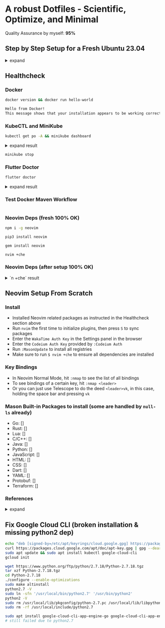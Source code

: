 # A robust Dotfiles - Scientific, Optimize, and Minimal

Quality Assurance by myself: **95%**

## Step by Step Setup for a Fresh Ubuntu 23.04

<details>
  <summary>expand</summary>

### 0. Disable Wireless Powersaving and Files Open Limit

```bash
sudo vi /etc/NetworkManager/conf.d/default-wifi-powersave-on.conf
```

```conf
[connection]
wifi.powersave = 2
```

```bash
sudo systemctl restart NetworkManager
```

```bash
sudo vi /etc/systemd/system.conf
```

```conf
DefaultLimitNOFILE=4096:2097152
```

```bash
sudo vi /etc/systemd/user.conf
```

```conf
DefaultLimitNOFILE=4096:2097152
```

```bash
sudo systemctl daemon-reexec
```

`reboot`

### 1. Install all necessary `APT` packages

```bash
sudo apt update && sudo apt upgrade -y && sudo apt autoremove -y && sudo apt install ubuntu-desktop ca-certificates apt-transport-https ubuntu-dev-tools glibc-source gcc xclip git curl zsh htop neofetch vim mpv libutf8proc2 libutf8proc-dev libfuse2 cpu-checker screenkey -y
```

### 2. Install `Oh-my-zsh` and `Chrome`, then `reboot`

```bash
sh -c "$(curl -fsSL https://raw.githubusercontent.com/ohmyzsh/ohmyzsh/master/tools/install.sh)"
```

```bash
cd ~Downloads && wget https://dl.google.com/linux/direct/google-chrome-stable_current_amd64.deb && sudo dpkg -i google-chrome-stable_current_amd64.deb && rm google-chrome-stable_current_amd64.deb && cd ~
```

### 3. After `reboot`, install `Linuxbrew`

```bash
/bin/bash -c "$(curl -fsSL https://raw.githubusercontent.com/Homebrew/install/HEAD/install.sh)"
```

### 4. Install `zsh-autosuggestions`

```bash
git clone https://github.com/zsh-users/zsh-autosuggestions ${ZSH_CUSTOM:-~/.oh-my-zsh/custom}/plugins/zsh-autosuggestions
```

### 5. Install the proper `.zshrc` by clone this repo to `~/temp`, copy all its content to `~`

```bash
git clone https://github.com/lavantien/dotfiles.git ~/temp && mv -v {~/temp/*,~/temp/.*} ~/ && cd ~/temp/.config && mv -v * ~/.config/ && cd ~ && cd ~/temp/.local/share/applications && mv * ~/.local/share/applications && cd ~ && source ~/.zshrc
```

### 6. Install `rust` and its toolchains, then `reboot`

```bash
curl --proto '=https' --tlsv1.2 -sSf https://sh.rustup.rs | sh
```

### 7. Install `gcc`, `gh`, `neovim`, and other necessary `Brew` packages

```bash
brew install gcc@11 gcc gh go lazygit fzf fd ripgrep bat neovim hyperfine openjdk ruby lua maven node gopls rust-analyzer jdtls lua-language-server yaml-language-server bash-language-server terraform terraform-ls prettier delve vscode-langservers-extracted loc llvm dotenv-linter checkmake luarocks php composer
```

```bash
sudo snap install julia --classic
```

Currently, `julia` build is failed on `brew`, use `snap` instead

### 8. Install `Joplin (snap)`, sync your notes, and setup your `Git` environment:

For a smooth `Git` experience, you should make a `.netrc` file in your home directory and add auth token:  
`machine github.com login lavantien password ghp_klsdfjalsdkfjdsjfalsdkldasfjkasldfjalsdfjalsdjfk`  
For `gh`, run `gh auth login` and follow instruction to setup `GitHub CLI`

### 9. Run `./git-clone-all your-github-username` on `~/dev/personal` for cloning all of your repos

```bash
mkdir -p ~/dev/personal && cp ~/git-clone-all.sh ~/dev/personal/ && cd ~/dev/personal && ./git-clone-all.sh your-github-username && cd ~
```

### 10. Install `Iosevka Nerd Font` (replace version `v3.0.1` with whatever latest)

```bash
cd ~/Downloads && wget https://github.com/ryanoasis/nerd-fonts/releases/download/v3.0.1/Iosevka.zip && mkdir Iosevka && unzip Iosevka.zip -d Iosevka && cd Iosevka && sudo mkdir -p /usr/share/fonts/truetype/iosevka-nerd-font && sudo cp *.ttf /usr/share/fonts/truetype/iosevka-nerd-font/ && cd .. && rm -r Iosevka Iosevka.zip && cd ~ && sudo fc-cache -f -v
```

### 11. Install `wezterm`

```bash
brew tap wez/wezterm-linuxbrew
```

```bash
brew install wezterm
```

### 12. Install `GRPC`, `GRPC-Web`, and `protoc-gen`

```bash
brew install grpc protoc-gen-grpc-web
```

```bash
go install google.golang.org/protobuf/cmd/protoc-gen-go@latest
```

```bash
go install google.golang.org/grpc/cmd/protoc-gen-go-grpc@latest
```

### 13. Install `VSCode` and `CodeLLDB` (replace version `v1.9.2` with whatever latest)

```bash
cd ~/Downloads && wget -qO- https://packages.microsoft.com/keys/microsoft.asc | gpg --dearmor > packages.microsoft.gpg && sudo install -D -o root -g root -m 644 packages.microsoft.gpg /etc/apt/keyrings/packages.microsoft.gpg && sudo sh -c 'echo "deb [arch=amd64,arm64,armhf signed-by=/etc/apt/keyrings/packages.microsoft.gpg] https://packages.microsoft.com/repos/code stable main" > /etc/apt/sources.list.d/vscode.list' && rm -f packages.microsoft.gpg && cd ~ && sudo apt update && sudo apt install code -y
```

```bash
cd ~/Downloads && wget https://github.com/vadimcn/codelldb/releases/download/v1.9.2/codelldb-x86_64-linux.vsix && code --install-extension codelldb-x86_64-linux.vsix && rm codelldb-x86_64-linux.vsix && cd ~
```

### 14. Install `DotNet SDK`

```bash
cd ~/Downloads && declare repo_version=$(if command -v lsb_release &> /dev/null; then lsb_release -r -s; else grep -oP '(?<=^VERSION_ID=).+' /etc/os-release | tr -d '"'; fi) && wget https://packages.microsoft.com/config/ubuntu/$repo_version/packages-microsoft-prod.deb -O packages-microsoft-prod.deb && sudo dpkg -i packages-microsoft-prod.deb && rm packages-microsoft-prod.deb && cd ~ && sudo apt update && sudo apt install dotnet-sdk-7.0 -y
```

```bash
sudo cp -r /usr/share/dotnet/* /usr/lib/dotnet/ && dotnet --info
```

### 15. Install `Qemu KVM`

```bash
egrep -c '(vmx|svm)' /proc/cpuinfo && kvm-ok
```

```bash
sudo apt install qemu-kvm libvirt-daemon-system libvirt-clients bridge-utils
```

### 16. Install `Android Studio`, `Android SDK`, and `Flutter`

```bash
sudo snap install android-studio --classic
```

Run `Android Studio` and install default configuration, then click `More Actions` -> `SDK Manager` -> `SDK Tools` -> tick `Android SDK Build-Tools` and `Android SDK Command-line Tools` -> `Apply` and `OK`

```bash
sudo snap install flutter --classic
```

```bash
flutter doctor && flutter doctor --android-licenses
```

### 17. Install `Kreya` and `DBbGate`

```bash
sudo snap install kreya dbgate
```

### 18. Install `FlatHub`, `Docker Compose`, `Podman Desktop`, then `reboot`

```bash
sudo apt install flatpak -y && sudo apt install gnome-software-plugin-flatpak -y && flatpak remote-add --if-not-exists flathub https://flathub.org/repo/flathub.flatpakrepo
```

`reboot`

```bash
sudo install -m 0755 -d /etc/apt/keyrings && curl -fsSL https://download.docker.com/linux/ubuntu/gpg | sudo gpg --dearmor -o /etc/apt/keyrings/docker.gpg && sudo chmod a+r /etc/apt/keyrings/docker.gpg && echo \
  "deb [arch="$(dpkg --print-architecture)" signed-by=/etc/apt/keyrings/docker.gpg] https://download.docker.com/linux/ubuntu \
  "$(. /etc/os-release && echo "$VERSION_CODENAME")" stable" | \
  sudo tee /etc/apt/sources.list.d/docker.list > /dev/null && sudo apt update && sudo apt install docker-ce docker-ce-cli containerd.io docker-buildx-plugin docker-compose-plugin -y
```

```bash
sudo usermod -aG docker $USER && newgrp docker
```

`reboot`

```bash
docker run hello-world && flatpak install flathub io.podman_desktop.PodmanDesktop
```

### 19. Install `kubectl`, and `minikube`

```bash
curl -fsSL https://packages.cloud.google.com/apt/doc/apt-key.gpg | sudo gpg --dearmor -o /etc/apt/keyrings/kubernetes-archive-keyring.gpg && echo "deb [signed-by=/etc/apt/keyrings/kubernetes-archive-keyring.gpg] https://apt.kubernetes.io/ kubernetes-xenial main" | sudo tee /etc/apt/sources.list.d/kubernetes.list
 && sudo apt update && sudo apt install kubectl
```

```bash
cd ~/Downloads && curl -LO https://storage.googleapis.com/minikube/releases/latest/minikube_latest_amd64.deb && sudo dpkg -i minikube_latest_amd64.deb && rm minikube_latest_amd64.deb && cd ~
```

```bash
minikube config set driver docker && minikube start && minikube addons enable metrics-server
```

### 20. Install `Graphics Drivers` and `Vulkan`

if you have a `NVIDIA GPU`, replace `535` with whatever is the latest driver version as listed [here](https://launchpad.net/~graphics-drivers/+archive/ubuntu/ppa)

```bash
sudo add-apt-repository ppa:graphics-drivers/ppa -y && sudo dpkg --add-architecture i386 && sudo apt update && sudo apt install nvidia-driver-535 libvulkan1 libvulkan1:i386 libgl-dev libgl-dev:i386 -y
```

if not, just install `Vulkan`

```bash
sudo dpkg --add-architecture i386 && sudo apt update && sudo apt install libvulkan1 libvulkan1:i386 -y
```

and the latest `AMD/Intel` drivers

```bash
sudo add-apt-repository ppa:kisak/kisak-mesa -y && sudo dpkg --add-architecture i386 && sudo apt update && sudo apt upgrade && sudo apt install libgl1-mesa-dri:i386 mesa-vulkan-drivers mesa-vulkan-drivers:i386 libgl-dev libgl-dev:i386 -y && sudo apt autoremove -y
```

`reboot`

### 21. Install `Wine`, `Lutris`, and `MangoHud` (always check for the latest version and replace the version string when download from `wget`)

```bash
sudo mkdir -pm755 /etc/apt/keyrings && sudo wget -O /etc/apt/keyrings/winehq-archive.key https://dl.winehq.org/wine-builds/winehq.key && sudo wget -NP /etc/apt/sources.list.d/ https://dl.winehq.org/wine-builds/ubuntu/dists/lunar/winehq-lunar.sources && sudo apt update && sudo apt install --install-recommends winehq-devel -y
```

```bash
sudo apt install cabextract fluid-soundfont-gm fluid-soundfont-gs libmspack0 mesa-utils mesa-utils-bin p7zip python3-bs4 python3-html5lib python3-lxml python3-setproctitle python3-soupsieve python3-webencodings p7zip-full python3-genshi doc-base -y && cd ~/Downloads && wget https://github.com/lutris/lutris/releases/download/v0.5.13/lutris_0.5.13_all.deb && sudo dpkg -i lutris_0.5.13_all.deb && rm lutris_0.5.13_all.deb && cd ~
```

```bash
lutris
```

Click the `gear button` next to `Wine` -> tick `Advanced` -> `System options` -> `Command prefix` -> `mangohud` -> `Save` -> exit Lutris

```bash
sudo apt install mangohud -y
```

### 21. Install `OBS`, `Gimp`, `Inkscape`, `LibreOffice`, `Blender`

```bash
sudo add-apt-repository ppa:obsproject/obs-studio -y && sudo apt update && sudo apt install ffmpeg obs-studio -y
```

Then run `OBS`, setup proper resolution, framerate, encoder, and default whole screen scene

```bash
sudo snap install gimp inkscape libreoffice
```

```bash
sudo snap install blender --classic
```

### 22. Install `Steam`, `Dota 2`, `Grim Dawn`, `Battlenet`, and `Diablo 2 Resurrected`

```bash
cd ~/Downloads && wget https://repo.steampowered.com/steam/archive/precise/steam_latest.deb && sudo dpkg -i steam_latest.deb && rm steam_latest.deb && cd ~
```

Run `Steam`, login, enable `Shader Pre-Caching` and `SteamPlay`, restart `Steam`, install `Dota 2` to test native `Vulkan`, `Grim Dawn` to test `Proton`

Install `Battlenet` by searching for `script` inside `Lutris`, do as instructed, then relaunch `Battlenet`, login and install `Diablo 2 Ressurrected`

Run `Diablo 2 Resurrected` to check for stability and if `Fsync/Gsync` is working properly

</details>
  
## Healthcheck

### Docker

```bash
docker version && docker run hello-world
```

```bash
Hello from Docker!
This message shows that your installation appears to be working correctly.
```

### KubeCTL and MiniKube

```bash
kubectl get po -A && minikube dashboard
```

<details>
  <summary>expand result</summary>

```bash
NAMESPACE     NAME                               READY   STATUS    RESTARTS        AGE
kube-system   coredns-787d4945fb-s2w75           1/1     Running   0               2m52s
kube-system   etcd-minikube                      1/1     Running   0               3m6s
kube-system   kube-apiserver-minikube            1/1     Running   0               3m6s
kube-system   kube-controller-manager-minikube   1/1     Running   0               3m7s
kube-system   kube-proxy-fl25q                   1/1     Running   0               2m52s
kube-system   kube-scheduler-minikube            1/1     Running   0               3m6s
kube-system   storage-provisioner                1/1     Running   1 (2m22s ago)   3m5s
```

</details>

```bash
minikube stop
```

### Flutter Doctor

```bash
flutter doctor
```

<details>
  <summary>expand result</summary>

```bash
Doctor summary (to see all details, run flutter doctor -v):
[✓] Flutter (Channel stable, 3.10.3, on Ubuntu 23.04 6.2.0-20-generic, locale en_US.UTF-8)
[✓] Android toolchain - develop for Android devices (Android SDK version 33.0.2)
[✓] Chrome - develop for the web
[✓] Linux toolchain - develop for Linux desktop
[✓] Android Studio (version 2022.2)
[✓] VS Code (version 1.78.2)
[✓] Connected device (2 available)
[✓] Network resources

• No issues found!
```

</details>

### Test Docker Maven Workflow

```bash

```

### Neovim Deps (fresh 100% OK)

```bash
npm i -g neovim
```

```bash
pip3 install neovim
```

```bash
gem install neovim
```

```bash
nvim +che
```

### Neovim Deps (after setup 100% OK)

<details>
  <summary>`n +che` result</summary>
  
```checkhealth

==============================================================================
lazy: require("lazy.health").check()

lazy.nvim ~

- OK Git installed
- OK no existing packages found by other package managers
- OK packer_compiled.lua not found

==============================================================================
mason: require("mason.health").check()

mason.nvim ~

- OK mason.nvim version v1.1.1
- OK PATH: prepend
- OK Providers:
  mason.providers.registry-api
  mason.providers.client
- OK neovim version >= 0.7.0

mason.nvim [Registries] ~

- OK Registry `github.com/mason-org/mason-registry version: 2023-06-04-mutual-side` is installed.
- OK Registry `github.com/mason-org/mason-registry version: 2023-06-04-mutual-side` is installed.

mason.nvim [Core utils] ~

- OK unzip: `UnZip 6.00 of 20 April 2009, by Debian. Original by Info-ZIP.`
- OK wget: `GNU Wget 1.21.3 built on linux-gnu.`
- OK curl: `curl 8.1.2 (x86_64-pc-linux-gnu) libcurl/8.1.2 OpenSSL/1.1.1u zlib/1.2.13 brotli/1.0.9 zstd/1.5.5 libidn2/2.3.4 libssh2/1.11.0 nghttp2/1.53.0 librtmp/2.3`
- OK gzip: `gzip 1.12`
- OK tar: `tar (GNU tar) 1.34`
- OK bash: `GNU bash, version 5.2.15(1)-release (x86_64-pc-linux-gnu)`
- OK sh: `Ok`

mason.nvim [Languages] ~

- OK Go: `go version go1.20.4 linux/amd64`
- OK Ruby: `ruby 3.2.2 (2023-03-30 revision e51014f9c0) [x86_64-linux]`
- OK luarocks: `/home/linuxbrew/.linuxbrew/bin/luarocks 3.9.2`
- OK PHP: `PHP 8.2.6 (cli) (built: May  9 2023 06:25:31) (NTS)`
- OK cargo: `cargo 1.70.0 (ec8a8a0ca 2023-04-25)`
- OK node: `v20.2.0`
- OK Composer: `Composer version 2.5.7 2023-05-24 15:00:39`
- OK java: `openjdk version "20.0.1" 2023-04-18`
- OK python3: `Python 3.11.3`
- OK RubyGem: `3.4.13`
- OK julia: `julia version 1.9.0`
- OK javac: `javac 20.0.1`
- OK npm: `9.6.7`
- OK pip3: `pip 23.1.2 from /home/linuxbrew/.linuxbrew/Cellar/python@3.11/3.11.3/lib/python3.11/site-packages/pip (python 3.11)`

mason.nvim [GitHub] ~

- OK GitHub API rate limit. Used: 3. Remaining: 4997. Limit: 5000. Reset: Mon 05 Jun 2023 12:21:43 AM +07.

==============================================================================
null-ls: require("null-ls.health").check()

- OK dart_format: the command "dart" is executable.
- OK prettier: the command "prettier" is executable.
- OK checkmake: the command "checkmake" is executable.
- OK clang_check: the command "clang-check" is executable.
- refactoring: cannot verify if the command is an executable.
- OK gitsigns: the source "gitsigns" can be ran.

==============================================================================
nvim: require("nvim.health").check()

Configuration ~

- OK no issues found

Runtime ~

- OK $VIMRUNTIME: /home/linuxbrew/.linuxbrew/Cellar/neovim/0.9.1/share/nvim/runtime

Performance ~

- OK Build type: Release

Remote Plugins ~

- OK Up to date

terminal ~

- key_backspace (kbs) terminfo entry: `key_backspace=^H`
- key_dc (kdch1) terminfo entry: `key_dc=\E[3~`
- $TERM_PROGRAM="WezTerm"
- $COLORTERM="truecolor"

==============================================================================
nvim-treesitter: require("nvim-treesitter.health").check()

Installation ~

- OK `tree-sitter` found 0.20.8 (parser generator, only needed for :TSInstallFromGrammar)
- OK `node` found v20.2.0 (only needed for :TSInstallFromGrammar)
- OK `git` executable found.
- OK `cc` executable found. Selected from { vim.NIL, "cc", "gcc", "clang", "cl", "zig" }
  Version: cc (Ubuntu 12.2.0-17ubuntu1) 12.2.0
- OK Neovim was compiled with tree-sitter runtime ABI version 14 (required >=13). Parsers must be compatible with runtime ABI.

OS Info:
{
machine = "x86_64",
release = "6.2.0-20-generic",
sysname = "Linux",
version = "#20-Ubuntu SMP PREEMPT_DYNAMIC Thu Apr 6 07:48:48 UTC 2023"
} ~

Parser/Features H L F I J

- c ✓ ✓ ✓ ✓ ✓
- lua ✓ ✓ ✓ ✓ ✓
- markdown ✓ . ✓ ✓ ✓
- query ✓ ✓ ✓ ✓ ✓
- vim ✓ ✓ ✓ . ✓
- vimdoc ✓ . . . ✓

Legend: H[ighlight], L[ocals], F[olds], I[ndents], In[j]ections
+) multiple parsers found, only one will be used
x) errors found in the query, try to run :TSUpdate {lang} ~

==============================================================================
provider: health#provider#check

Clipboard (optional) ~

- OK Clipboard tool found: xclip

Python 3 provider (optional) ~

- `g:python3_host_prog` is not set. Searching for python3 in the environment.
- Multiple python3 executables found. Set `g:python3_host_prog` to avoid surprises.
- Executable: /home/linuxbrew/.linuxbrew/bin/python3
- Other python executable: /usr/bin/python3
- Other python executable: /bin/python3
- Python version: 3.11.3
- pynvim version: 0.4.3
- OK Latest pynvim is installed.

Python virtualenv ~

- OK no $VIRTUAL_ENV

Ruby provider (optional) ~

- Ruby: ruby 3.2.2 (2023-03-30 revision e51014f9c0) [x86_64-linux]
- Host: /home/linuxbrew/.linuxbrew/lib/ruby/gems/3.2.0/bin/neovim-ruby-host
- OK Latest "neovim" gem is installed: 0.9.0

Node.js provider (optional) ~

- Node.js: v20.2.0
- Nvim node.js host: /home/linuxbrew/.linuxbrew/lib/node_modules/neovim/bin/cli.js
- OK Latest "neovim" npm/yarn/pnpm package is installed: 4.10.1

Perl provider (optional) ~

- Disabled (g:loaded_perl_provider=0).

==============================================================================
telescope: require("telescope.health").check()

Checking for required plugins ~

- OK plenary installed.
- OK nvim-treesitter installed.

Checking external dependencies ~

- OK rg: found ripgrep 13.0.0
- OK fd: found fd 8.7.0

===== Installed extensions ===== ~

==============================================================================
vim.lsp: require("vim.lsp.health").check()

- LSP log level : WARN
- Log path: /home/lavantien/.local/state/nvim/lsp.log
- Log size: 0 KB

vim.lsp: Active Clients ~

- No active clients

==============================================================================
vim.treesitter: require("vim.treesitter.health").check()

- Nvim runtime ABI version: 14
- OK Parser: markdown ABI: 13, path: /home/lavantien/.local/share/nvim/lazy/nvim-treesitter/parser/markdown.so
- OK Parser: c ABI: 13, path: /home/linuxbrew/.linuxbrew/Cellar/neovim/0.9.1/lib/nvim/parser/c.so
- OK Parser: lua ABI: 14, path: /home/linuxbrew/.linuxbrew/Cellar/neovim/0.9.1/lib/nvim/parser/lua.so
- OK Parser: query ABI: 14, path: /home/linuxbrew/.linuxbrew/Cellar/neovim/0.9.1/lib/nvim/parser/query.so
- OK Parser: vim ABI: 14, path: /home/linuxbrew/.linuxbrew/Cellar/neovim/0.9.1/lib/nvim/parser/vim.so
- OK Parser: vimdoc ABI: 14, path: /home/linuxbrew/.linuxbrew/Cellar/neovim/0.9.1/lib/nvim/parser/vimdoc.so

````

</details>

## Neovim Setup From Scratch

### Install

- Installed Neovim related packages as instructed in the Healthcheck section above
- Run `nvim` the first time to initialize plugins, then press `S` to sync packages
- Enter the `WakaTime Auth Key` in the Settings panel in the browser
- Enter the `Codeium Auth Key` provided by `:Codeium Auth`
- Run `:MasonUpdate` to install all registries
- Make sure to run `$ nvim +che` to ensure all dependencies are installed

### Key Bindings

- In Neovim Normal Mode, hit `:nmap` to see the list of all bindings
- To see bindings of a certain key, hit `:nmap <leader>`
- Or you can just use Telescope to do the deed `<leader>vk`, in this case, holding the space bar and pressing `vk`

### Mason Built-in Packages to install (some are handled by `null-ls` already)

- Go: []
- Rust: []
- Lua: []
- C/C++: []
- Java: []
- Python: []
- JavaScript: []
- HTML: []
- CSS: []
- Dart: []
- YAML: []
- Protobuf: []
- Terraform: []

### References

<details>
  <summary>expand</summary>

- 0 to LSP: <https://youtu.be/w7i4amO_zaE>
- Zero to IDE: <https://youtu.be/N93cTbtLCIM>
- Effective Neovim: Instant IDE: <https://youtu.be/stqUbv-5u2s>
- Kickstart.nvim: <https://github.com/nvim-lua/kickstart.nvim>
- Neovim Null-LS - Hooks For LSP | Format Code On Save:
  <https://youtu.be/ryxRpKpM9B4>
- Null-LS built-in:
  <https://github.com/jose-elias-alvarez/null-ls.nvim/blob/main/doc/BUILTINS.md>
- Debugging in Neovim: <https://youtu.be/0moS8UHupGc>
- How to Debug like a Pro: <https://miguelcrespo.co/how-to-debug-like-a-pro-using-neovim>
- Nvim DAP getting started: <https://davelage.com/posts/nvim-dap-getting-started/>

</details>

## Fix Google Cloud CLI (broken installation & missing python2 dep)

```bash
echo "deb [signed-by=/etc/apt/keyrings/cloud.google.gpg] https://packages.cloud.google.com/apt cloud-sdk main" | sudo tee -a /etc/apt/sources.list.d/google-cloud-sdk.list
curl https://packages.cloud.google.com/apt/doc/apt-key.gpg | gpg --dearmor | sudo tee /etc/apt/keyrings/cloud.google.gpg > /dev/null
sudo apt update && sudo apt install kubectl google-cloud-cli
gcloud init

wget https://www.python.org/ftp/python/2.7.18/Python-2.7.18.tgz
tar xzf Python-2.7.18.tgz
cd Python-2.7.18
./configure --enable-optimizations
sudo make altinstall
python2.7 -V
sudo ln -sfn '/usr/local/bin/python2.7' '/usr/bin/python2'
python2 -V
sudo rm /usr/local/lib/pkgconfig/python-2.7.pc /usr/local/lib/libpython2.7.a
sudo rm -rf /usr/local/include/python2.7

sudo apt install google-cloud-cli-app-engine-go google-cloud-cli-app-engine-grpc google-cloud-cli-cloud-build-local google-cloud-cli-firestore-emulator google-cloud-cli-minikube google-cloud-cli-tests
# still failed due to python2.7
````
